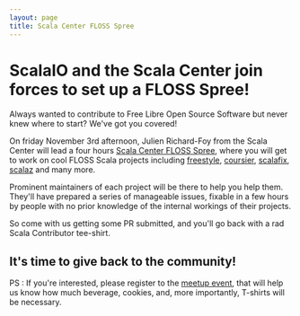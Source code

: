 ```yaml
---
layout: page
title: Scala Center FLOSS Spree
---
```



# ScalaIO and the Scala Center join forces to set up a FLOSS Spree!

Always wanted to contribute to Free Libre Open Source Software but never knew where to start? We've got you covered!

On friday November 3rd afternoon, Julien Richard-Foy from the Scala Center will lead a four hours [Scala Center FLOSS Spree](https://github.com/scalacenter/sprees), where you will get to work on cool FLOSS Scala projects including [freestyle](https://github.com/frees-io/freestyle), [coursier](https://github.com/coursier/coursier), [scalafix](https://github.com/scalacenter/scalafix), [scalaz](https://github.com/scalaz/scalaz) and many more.

Prominent maintainers of each project will be there to help you help them. They'll have prepared a series of manageable issues, fixable in a few hours by people with no prior knowledge of the internal workings of their projects.

So come with us getting some PR submitted, and you'll go back with a rad Scala Contributor tee-shirt.

## It's time to give back to the community!

PS : If you're interested, please register to the [meetup event](https://www.meetup.com/fr-FR/suglyon/events/244079069/), that will help us know how much beverage, cookies, and, more importantly, T-shirts will be necessary.
